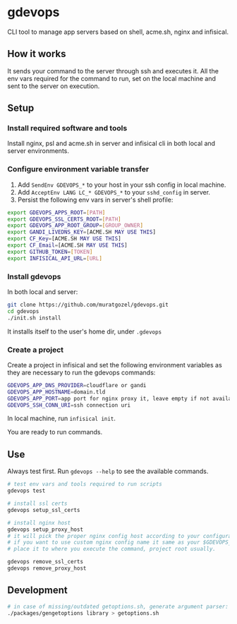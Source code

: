 # gdevops
CLI tool to manage app servers based on shell, acme.sh, nginx and infisical.

## How it works
It sends your command to the server through ssh and executes it. All the env vars required for the command to run, set on the local machine and sent to the server on execution.

## Setup
### Install required software and tools
Install nginx, psl and acme.sh in server and infisical cli in both local and server environments.

### Configure environment variable transfer
1. Add `SendEnv GDEVOPS_*` to your host in your ssh config in local machine.
2. Add `AcceptEnv LANG LC_* GDEVOPS_*` to your `sshd_config` in server.
3. Persist the following env vars in server's shell profile:
```sh
export GDEVOPS_APPS_ROOT=[PATH]
export GDEVOPS_SSL_CERTS_ROOT=[PATH]
export GDEVOPS_APP_ROOT_GROUP=[GROUP_OWNER]
export GANDI_LIVEDNS_KEY=[ACME.SH MAY USE THIS]
export CF_Key=[ACME.SH MAY USE THIS]
export CF_Email=[ACME.SH MAY USE THIS]
export GITHUB_TOKEN=[TOKEN]
export INFISICAL_API_URL=[URL]
```

### Install gdevops
In both local and server:
```sh
git clone https://github.com/muratgozel/gdevops.git
cd gdevops
./init.sh install
```
It installs itself to the user's home dir, under `.gdevops`

### Create a project
Create a project in infisical and set the following environment variables as they are necessary to run the gdevops commands:
```sh
GDEVOPS_APP_DNS_PROVIDER=cloudflare or gandi
GDEVOPS_APP_HOSTNAME=domain.tld
GDEVOPS_APP_PORT=app port for nginx proxy it, leave empty if not available
GDEVOPS_SSH_CONN_URI=ssh connection uri
```
In local machine, run `infisical init`.

You are ready to run commands.

## Use
Always test first. Run `gdevops --help` to see the available commands.
```sh
# test env vars and tools required to run scripts
gdevops test

# install ssl certs
gdevops setup_ssl_certs

# install nginx host
gdevops setup_proxy_host
# it will pick the proper nginx config host according to your configuration but
# if you want to use custom nginx config name it same as your $GDEVOPS_APP_HOSTNAME.conf and
# place it to where you execute the command, project root usually.

gdevops remove_ssl_certs
gdevops remove_proxy_host
```

## Development
```sh
# in case of missing/outdated getoptions.sh, generate argument parser:
./packages/gengetoptions library > getoptions.sh
```
